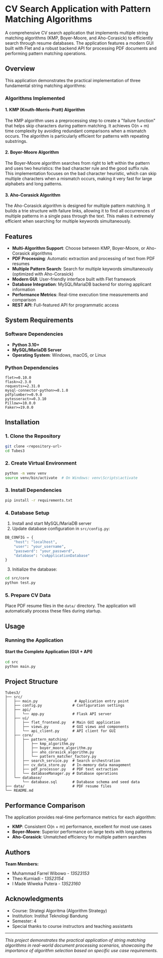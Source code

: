 # CV Search Application with Pattern Matching Algorithms

A comprehensive CV search application that implements multiple string matching algorithms (KMP, Boyer-Moore, and Aho-Corasick) to efficiently search through resume databases. The application features a modern GUI built with Flet and a robust backend API for processing PDF documents and performing pattern matching operations.

## Overview

This application demonstrates the practical implementation of three fundamental string matching algorithms:

### Algorithms Implemented

#### 1. KMP (Knuth-Morris-Pratt) Algorithm
The KMP algorithm uses a preprocessing step to create a "failure function" that helps skip characters during pattern matching. It achieves O(n + m) time complexity by avoiding redundant comparisons when a mismatch occurs. The algorithm is particularly efficient for patterns with repeating substrings.

#### 2. Boyer-Moore Algorithm  
The Boyer-Moore algorithm searches from right to left within the pattern and uses two heuristics: the bad character rule and the good suffix rule. This implementation focuses on the bad character heuristic, which can skip multiple characters when a mismatch occurs, making it very fast for large alphabets and long patterns.

#### 3. Aho-Corasick Algorithm
The Aho-Corasick algorithm is designed for multiple pattern matching. It builds a trie structure with failure links, allowing it to find all occurrences of multiple patterns in a single pass through the text. This makes it extremely efficient when searching for multiple keywords simultaneously.

## Features

- **Multi-Algorithm Support**: Choose between KMP, Boyer-Moore, or Aho-Corasick algorithms
- **PDF Processing**: Automatic extraction and processing of text from PDF resumes
- **Multiple Pattern Search**: Search for multiple keywords simultaneously (optimized with Aho-Corasick)
- **Modern GUI**: User-friendly interface built with Flet framework
- **Database Integration**: MySQL/MariaDB backend for storing applicant information
- **Performance Metrics**: Real-time execution time measurements and comparison
- **REST API**: Full-featured API for programmatic access

## System Requirements

### Software Dependencies
- **Python 3.10+**
- **MySQL/MariaDB Server**
- **Operating System**: Windows, macOS, or Linux

### Python Dependencies
```
flet>=0.10.0
flask>=2.3.0
requests>=2.31.0
mysql-connector-python>=8.1.0
pdfplumber>=0.9.0
pytesseract>=0.3.10
Pillow>=10.0.0
Faker>=19.0.0
```

## Installation

### 1. Clone the Repository
```bash
git clone <repository-url>
cd Tubes3
```

### 2. Create Virtual Environment
```bash
python -m venv venv
source venv/bin/activate  # On Windows: venv\Scripts\activate
```

### 3. Install Dependencies
```bash
pip install -r requirements.txt
```

### 4. Database Setup
1. Install and start MySQL/MariaDB server
2. Update database configuration in `src/config.py`:
```python
DB_CONFIG = {
    "host": "localhost",
    "user": "your_username",
    "password": "your_password",
    "database": "cvApplicationDatabase"
}
```

3. Initialize the database:
```bash
cd src/core
python test.py
```

### 5. Prepare CV Data
Place PDF resume files in the `data/` directory. The application will automatically process these files during startup.

## Usage

### Running the Application

#### Start the Complete Application (GUI + API)
```bash
cd src
python main.py
```

## Project Structure

```
Tubes3/
├── src/
│   ├── main.py                 # Application entry point
│   ├── config.py              # Configuration settings
│   ├── api/
│   │   └── app.py             # Flask API server
│   ├── ui/
│   │   ├── flet_frontend.py   # Main GUI application
│   │   ├── views.py           # GUI views and components
│   │   └── api_client.py      # API client for GUI
│   ├── core/
│   │   ├── pattern_matching/
│   │   │   ├── kmp_algorithm.py
│   │   │   ├── boyer_moore_algorithm.py
│   │   │   ├── aho_corasick_algorithm.py
│   │   │   └── pattern_matcher_factory.py
│   │   ├── search_service.py  # Search orchestration
│   │   ├── cv_data_store.py   # In-memory data management
│   │   ├── pdf_processor.py   # PDF text extraction
│   │   └── databaseManager.py # Database operations
│   └── database/
│       └── database.sql       # Database schema and seed data
├── data/                      # PDF resume files
└── README.md
```

## Performance Comparison

The application provides real-time performance metrics for each algorithm:

- **KMP**: Consistent O(n + m) performance, excellent for most use cases
- **Boyer-Moore**: Superior performance on large texts with long patterns
- **Aho-Corasick**: Unmatched efficiency for multiple pattern searches

## Authors

**Team Members:**
- Muhammad Farrel Wibowo - *13523153*
- Theo Kurniadi - *13523154*
- I Made Wiweka Putera - *13523160*

## Acknowledgments

- Course: Strategi Algoritma (Algorithm Strategy)
- Institution: Institut Teknologi Bandung
- Semester: 4
- Special thanks to course instructors and teaching assistants

---

*This project demonstrates the practical application of string matching algorithms in real-world document processing scenarios, showcasing the importance of algorithm selection based on specific use case requirements.*
